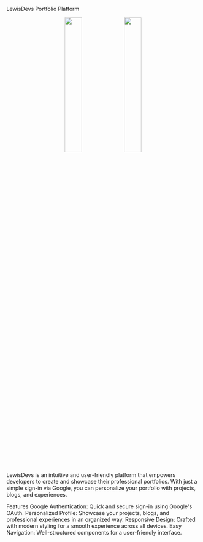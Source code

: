 LewisDevs Portfolio Platform

<div align="center">
  <img src="https://github.com/dimitri-sky/lewisdevscom/tree/main/assets/login.png" width="30%" />
  <img src="https://github.com/dimitri-sky/lewisdevscom/tree/main/assets/profile.PNG" width="30%" />
</div>

LewisDevs is an intuitive and user-friendly platform that empowers developers to create and showcase their professional portfolios. With just a simple sign-in via Google, you can personalize your portfolio with projects, blogs, and experiences.

Features
Google Authentication: Quick and secure sign-in using Google's OAuth.
Personalized Profile: Showcase your projects, blogs, and professional experiences in an organized way.
Responsive Design: Crafted with modern styling for a smooth experience across all devices.
Easy Navigation: Well-structured components for a user-friendly interface.
